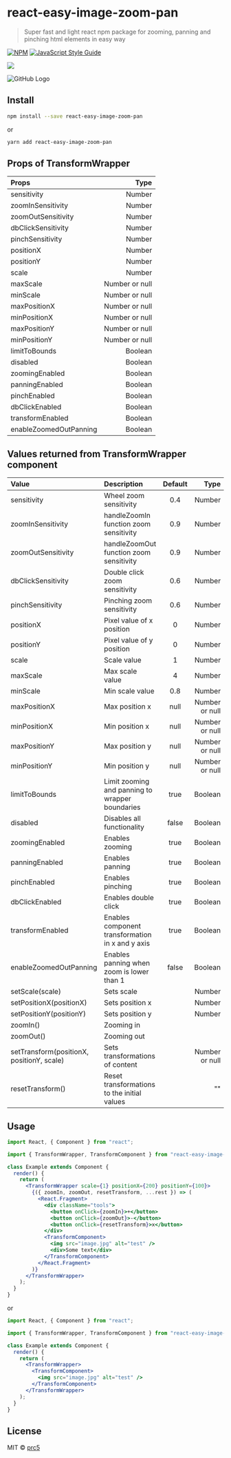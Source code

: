 # react-easy-image-zoom-pan

> Super fast and light react npm package for zooming, panning and pinching html elements in easy way

[![NPM](https://img.shields.io/npm/v/react-easy-image-zoom-pan.svg)](https://www.npmjs.com/package/react-easy-image-zoom-pan) [![JavaScript Style Guide](https://img.shields.io/badge/code_style-standard-brightgreen.svg)](https://standardjs.com)

<img src="./logo/pinterest_board_photo.png">

![GitHub Logo](/logo/logo.png)

## Install

```bash
npm install --save react-easy-image-zoom-pan
```

or

```bash
yarn add react-easy-image-zoom-pan
```

## Props of TransformWrapper

| Props                  |           Type |
| :--------------------- | -------------: |
| sensitivity            |         Number |
| zoomInSensitivity      |         Number |
| zoomOutSensitivity     |         Number |
| dbClickSensitivity     |         Number |
| pinchSensitivity       |         Number |
| positionX              |         Number |
| positionY              |         Number |
| scale                  |         Number |
| maxScale               | Number or null |
| minScale               | Number or null |
| maxPositionX           | Number or null |
| minPositionX           | Number or null |
| maxPositionY           | Number or null |
| minPositionY           | Number or null |
| limitToBounds          |        Boolean |
| disabled               |        Boolean |
| zoomingEnabled         |        Boolean |
| panningEnabled         |        Boolean |
| pinchEnabled           |        Boolean |
| dbClickEnabled         |        Boolean |
| transformEnabled       |        Boolean |
| enableZoomedOutPanning |        Boolean |

## Values returned from TransformWrapper component

| Value                                     | Description                                      | Default |           Type |
| :---------------------------------------- | :----------------------------------------------- | :-----: | -------------: |
| sensitivity                               | Wheel zoom sensitivity                           |   0.4   |         Number |
| zoomInSensitivity                         | handleZoomIn function zoom sensitivity           |   0.9   |         Number |
| zoomOutSensitivity                        | handleZoomOut function zoom sensitivity          |   0.9   |         Number |
| dbClickSensitivity                        | Double click zoom sensitivity                    |   0.6   |         Number |
| pinchSensitivity                          | Pinching zoom sensitivity                        |   0.6   |         Number |
| positionX                                 | Pixel value of x position                        |    0    |         Number |
| positionY                                 | Pixel value of y position                        |    0    |         Number |
| scale                                     | Scale value                                      |    1    |         Number |
| maxScale                                  | Max scale value                                  |    4    |         Number |
| minScale                                  | Min scale value                                  |   0.8   |         Number |
| maxPositionX                              | Max position x                                   |  null   | Number or null |
| minPositionX                              | Min position x                                   |  null   | Number or null |
| maxPositionY                              | Max position y                                   |  null   | Number or null |
| minPositionY                              | Min position y                                   |  null   | Number or null |
| limitToBounds                             | Limit zooming and panning to wrapper boundaries  |  true   |        Boolean |
| disabled                                  | Disables all functionality                       |  false  |        Boolean |
| zoomingEnabled                            | Enables zooming                                  |  true   |        Boolean |
| panningEnabled                            | Enables panning                                  |  true   |        Boolean |
| pinchEnabled                              | Enables pinching                                 |  true   |        Boolean |
| dbClickEnabled                            | Enables double click                             |  true   |        Boolean |
| transformEnabled                          | Enables component transformation in x and y axis |  true   |        Boolean |
| enableZoomedOutPanning                    | Enables panning when zoom is lower than 1        |  false  |        Boolean |
| setScale(scale)                           | Sets scale                                       |         |         Number |
| setPositionX(positionX)                   | Sets position x                                  |         |         Number |
| setPositionY(positionY)                   | Sets position y                                  |         |         Number |
| zoomIn()                                  | Zooming in                                       |         |                |
| zoomOut()                                 | Zooming out                                      |         |                |
| setTransform(positionX, positionY, scale) | Sets transformations of content                  |         | Number or null |
| resetTransform()                          | Reset transformations to the initial values      |         |             "" |

## Usage

```jsx
import React, { Component } from "react";

import { TransformWrapper, TransformComponent } from "react-easy-image-zoom-pan";

class Example extends Component {
  render() {
    return (
      <TransformWrapper scale={1} positionX={200} positionY={100}>
        {({ zoomIn, zoomOut, resetTransform, ...rest }) => (
          <React.Fragment>
            <div className="tools">
              <button onClick={zoomIn}>+</button>
              <button onClick={zoomOut}>-</button>
              <button onClick={resetTransform}>x</button>
            </div>
            <TransformComponent>
              <img src="image.jpg" alt="test" />
              <div>Some text</div>
            </TransformComponent>
          </React.Fragment>
        )}
      </TransformWrapper>
    );
  }
}
```

or

```jsx
import React, { Component } from "react";

import { TransformWrapper, TransformComponent } from "react-easy-image-zoom-pan";

class Example extends Component {
  render() {
    return (
      <TransformWrapper>
        <TransformComponent>
          <img src="image.jpg" alt="test" />
        </TransformComponent>
      </TransformWrapper>
    );
  }
}
```

## License

MIT © [prc5](https://github.com/prc5)
